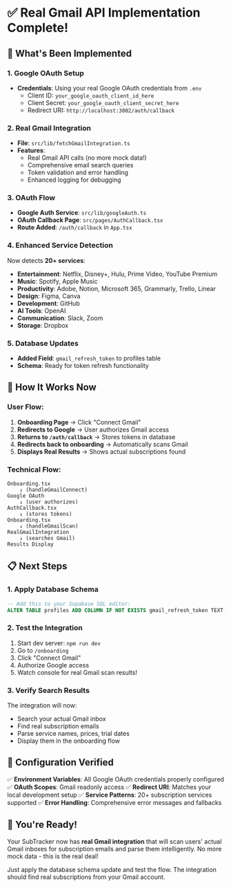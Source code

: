 # ✅ Real Gmail API Implementation Complete!

## 🎯 What's Been Implemented

### 1. **Google OAuth Setup**

- **Credentials**: Using your real Google OAuth credentials from `.env`
  - Client ID: `your_google_oauth_client_id_here`
  - Client Secret: `your_google_oauth_client_secret_here`
  - Redirect URI: `http://localhost:3002/auth/callback`

### 2. **Real Gmail Integration**

- **File**: `src/lib/fetchGmailIntegration.ts`
- **Features**:
  - Real Gmail API calls (no more mock data!)
  - Comprehensive email search queries
  - Token validation and error handling
  - Enhanced logging for debugging

### 3. **OAuth Flow**

- **Google Auth Service**: `src/lib/googleAuth.ts`
- **OAuth Callback Page**: `src/pages/AuthCallback.tsx`
- **Route Added**: `/auth/callback` in `App.tsx`

### 4. **Enhanced Service Detection**

Now detects **20+ services**:

- **Entertainment**: Netflix, Disney+, Hulu, Prime Video, YouTube Premium
- **Music**: Spotify, Apple Music
- **Productivity**: Adobe, Notion, Microsoft 365, Grammarly, Trello, Linear
- **Design**: Figma, Canva
- **Development**: GitHub
- **AI Tools**: OpenAI
- **Communication**: Slack, Zoom
- **Storage**: Dropbox

### 5. **Database Updates**

- **Added Field**: `gmail_refresh_token` to profiles table
- **Schema**: Ready for token refresh functionality

## 🚀 How It Works Now

### User Flow:

1. **Onboarding Page** → Click "Connect Gmail"
2. **Redirects to Google** → User authorizes Gmail access
3. **Returns to `/auth/callback`** → Stores tokens in database
4. **Redirects back to onboarding** → Automatically scans Gmail
5. **Displays Real Results** → Shows actual subscriptions found

### Technical Flow:

```
Onboarding.tsx
    ↓ (handleGmailConnect)
Google OAuth
    ↓ (user authorizes)
AuthCallback.tsx
    ↓ (stores tokens)
Onboarding.tsx
    ↓ (handleGmailScan)
RealGmailIntegration
    ↓ (searches Gmail)
Results Display
```

## 📋 Next Steps

### 1. **Apply Database Schema**

```sql
-- Add this to your Supabase SQL editor:
ALTER TABLE profiles ADD COLUMN IF NOT EXISTS gmail_refresh_token TEXT;
```

### 2. **Test the Integration**

1. Start dev server: `npm run dev`
2. Go to `/onboarding`
3. Click "Connect Gmail"
4. Authorize Google access
5. Watch console for real Gmail scan results!

### 3. **Verify Search Results**

The integration will now:

- Search your actual Gmail inbox
- Find real subscription emails
- Parse service names, prices, trial dates
- Display them in the onboarding flow

## 🔧 Configuration Verified

✅ **Environment Variables**: All Google OAuth credentials properly configured
✅ **OAuth Scopes**: Gmail readonly access
✅ **Redirect URI**: Matches your local development setup
✅ **Service Patterns**: 20+ subscription services supported
✅ **Error Handling**: Comprehensive error messages and fallbacks

## 🎉 You're Ready!

Your SubTracker now has **real Gmail integration** that will scan users' actual Gmail inboxes for subscription emails and parse them intelligently. No more mock data - this is the real deal!

Just apply the database schema update and test the flow. The integration should find real subscriptions from your Gmail account.
